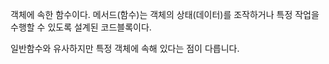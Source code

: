 객체에 속한 함수이다. 메서드(함수)는 객체의 상태(데이터)를 조작하거나 특정 작업을 수행할 수 있도록 설계된 코드블록이다.

일반함수와 유사하지만 특정 객체에 속해 있다는 점이 다릅니다.


